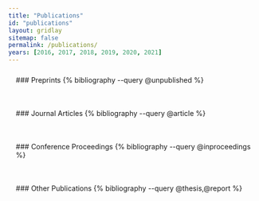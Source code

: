 ```yaml
---
title: "Publications"
id: "publications"
layout: gridlay
sitemap: false
permalink: /publications/
years: [2016, 2017, 2018, 2019, 2020, 2021]
---
```


<style>
.jumbotron{
    padding:3%;
    padding-bottom:10px;
    padding-top:10px;
    margin-top:10px;
    margin-bottom:30px;
}
</style>

<div class="jumbotron">
### Preprints
{% bibliography --query @unpublished %}
</div>

<div class="jumbotron">
### Journal Articles
{% bibliography --query @article %}
</div>

<div class="jumbotron">
### Conference Proceedings
{% bibliography --query @inproceedings %}
</div>

<div class="jumbotron">
### Other Publications
{% bibliography --query @thesis,@report %}
</div>

